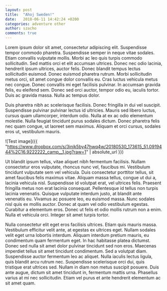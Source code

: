 ```yaml
---
layout: post
title:  "Ahoj Sweden!"
date:   2018-06-11 14:42:24 +0200
categories: adventure other
author: szacho
comments: true
---
```

Lorem ipsum dolor sit amet, consectetur adipiscing elit. Suspendisse tempor commodo pharetra. Suspendisse semper in neque vitae sodales. Etiam convallis vulputate mollis. Morbi ac leo quis turpis commodo sollicitudin. Sed mattis orci et elit accumsan ultrices. Donec nec odio lacinia, hendrerit ipsum ultrices, auctor felis. Donec blandit tempus lectus sollicitudin euismod. Donec euismod pharetra rutrum. Morbi sollicitudin metus orci, sit amet congue dolor convallis eu. Cras luctus vehicula metus nec congue. Donec convallis mi eget facilisis pulvinar. In accumsan gravida felis, eu eleifend sem. Donec sed orci auctor, tempor odio eu, iaculis tortor. Duis ac gravida massa. Nulla ac tempus dolor.

Duis pharetra nibh ac scelerisque facilisis. Donec fringilla in dui vel suscipit. Suspendisse pulvinar pulvinar lectus id ultricies. Mauris sed libero luctus, cursus quam ullamcorper, interdum odio. Nulla at ex ac odio elementum molestie. Nulla feugiat tincidunt purus sodales dictum. Donec pharetra felis nec quam congue, ut laoreet sem maximus. Aliquam et orci cursus, sodales eros ut, vestibulum mauris.

![Test image]({{ "https://www.dropbox.com/s/3inik5by47hwq4w/20180530_173615_51.0919444%2C16.9222222_camp__1.jpg?raw=1" | absolute_url }})

Ut blandit ipsum tellus, vitae aliquet nibh fermentum facilisis. Nullam consectetur eros vulputate, rhoncus nunc vel, faucibus mi. Vestibulum tincidunt vulputate sem vel vehicula. Duis consectetur porttitor tellus, sit amet faucibus felis maximus vitae. Aliquam massa tellus, congue ut dui a, lacinia vehicula nisl. Suspendisse id volutpat erat, vel ultrices felis. Praesent fringilla metus non erat lacinia consequat. Pellentesque id tellus non turpis lacinia venenatis. Quisque vulputate interdum justo, at blandit ante venenatis eu. Vivamus ac posuere leo, eu euismod massa. Nunc sodales nisl quis ex mollis auctor. Donec at quam vel odio vestibulum egestas. Curabitur a elementum eros. Donec ut felis et odio mollis rutrum non a enim. Nulla et vehicula orci. Integer sit amet turpis tortor.

Nulla consectetur elit eget eros facilisis ultrices. Etiam quis mauris massa. Vestibulum efficitur velit ante, at egestas ex ultrices eget. Nullam sodales velit eget urna lobortis interdum. Aliquam interdum pretium mauris, eu condimentum quam fermentum eget. In hac habitasse platea dictumst. Donec sed nulla sit amet dolor pulvinar tincidunt sed non eros. Maecenas imperdiet tellus sit amet tincidunt condimentum. Sed a volutpat diam. Suspendisse auctor fermentum leo ac aliquet. Nulla iaculis lectus ligula, quis blandit arcu rutrum nec. Suspendisse scelerisque orci dui, quis tristique erat ultrices sed. Nullam in diam non metus suscipit posuere. Duis ante augue, dictum sit amet tincidunt in, fermentum mattis urna. Phasellus varius at mi nec sollicitudin. Etiam vel purus et ante hendrerit elementum ac sit amet quam.
